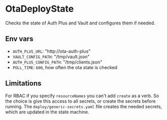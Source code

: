 # OtaDeployState

Checks the state of Auth Plus and Vault and configures them if needed.

## Env vars

- `AUTH_PLUS_URL`: "http://ota-auth-plus"
- `VAULT_CONFIG_PATH`: "/tmp/vault.json"
- `AUTH_PLUS_CONFIG_PATH`: "/tmp/clients.json"
- `POLL_TIME`: `600`, how often the ota state is checked

## Limitations

For RBAC if you specify `resourceNames` you can't add `create` as a verb. So the choice is give this access to all secrets, or create the secrets before running. The `deploy/generic-secrets.yaml` file creates the needed secrets, which are updated in the state machine.
